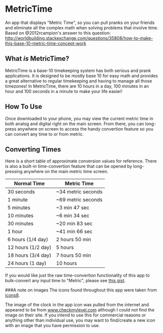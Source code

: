 # MetricTime
An app that displays "Metric Time", so you can pull pranks on your friends and eliminate all the complex math when solving problems that involve time.
Based on @2012rcampion's answer to this question: http://worldbuilding.stackexchange.com/questions/35808/how-to-make-this-base-10-metric-time-concept-work

## What ***is*** MetricTime?
MetricTime is a base-10 timekeeping system has both serious and prank applications. It is designed to be mostly base 10 for easy math and provides a great alternative to regular timekeeping and having to manage all those timezones! In MetricTime, there are 10 hours in a day, 100 minutes in an hour and 100 seconds in a minute to make your life easier!

## How To Use
Once downloaded to your phone, you may view the current metric time in both analog and digital right on the main screen. From there, you can long-press anywhere on screen to access the handy convertion feature so you can convert any time to or from metric.

## Converting Times
Here is a short table of approximate conversion values for reference. There is also a built-in time-convertion feature that can be opened by long-pressing anywhere on the main metric time screen.

Normal Time | Metric Time
------------ | -------------
30 seconds | ~34 metric seconds
1 minute | ~69 metric seconds
5 minutes | ~3 min 47 sec
10 minutes | ~6 min 34 sec
30 minutes | ~20 min 83 sec
1 hour | ~41 min 66 sec
6 hours (1/4 day) | 2 hours 50 min
12 hours (1/2 day) | 5 hours
18 hours (3/4 day) | 7 hours 50 min
24 hours (1 day) | 10 hours

If you would like just the raw time-convertion functionality of this app to bulk-convert any input time to "Metric", please see [this gist](https://gist.github.com/DeveloperACE/edd2c3b68f240022d4a799c1c3f99645). 





###A note on images
The icons found throughout this app were taken from [icons8](www.icons8.com).

The image of the clock in the app icon was pulled from the internet and appeared to be from www.checkmylevel.com although I could not find the image on their site. If you intend to use this for commercial reasons or anything other than individual use, you may want to find/create a new icon with an image that you have permission to use.
